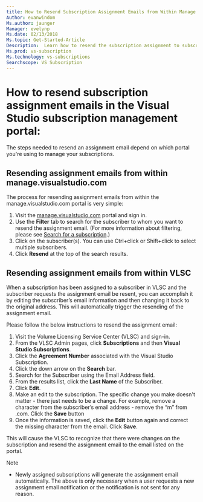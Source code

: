 ```yaml
---
title: How to Resend Subscription Assignment Emails from Within Manage.visualstudio.com or VLSC | Microsoft Docs
Author: evanwindom
Ms.author: jaunger
Manager: evelynp
Ms.date: 02/13/2018
Ms.topic: Get-Started-Article
Description:  Learn how to resend the subscription assignment to subscribers from manage.visualstudio.com or VLSC
Ms.prod: vs-subscription
Ms.technology: vs-subscriptions
Searchscope: VS Subscription
---
```


# How to resend subscription assignment emails in the Visual Studio subscription management portal:

The steps needed to resend an assignment email depend on which portal you're using to manage your subscriptions. 

## Resending assignment emails from within manage.visualstudio.com

The process for resending assignment emails from within the manage.visualstudio.com portal is very simple:

1. Visit the [manage.visualstudio.com](https://manage.visualstudio.com) portal and sign in. 
2. Use the **Filter** tab to search for the subscriber to whom you want to resend the assignment email. (For more information about filtering, please see [Search for a subscription](/visualstudio/subscriptions/search-license).)
3. Click on the subscriber(s).  You can use Ctrl+click or Shift+click to select multiple subscribers.
4. Click **Resend** at the top of the search results.  

## Resending assignment emails from within VLSC
When a subscription has been assigned to a subscriber in VLSC and the subscriber requests the assignment email be resent, you can accomplish it by editing the subscriber’s email information and then changing it back to the original address. This will automatically trigger the resending of the assignment email.

Please follow the below instructions to resend the assignment email:


1. Visit the Volume Licensing Service Center (VLSC) and sign-in.
2. From the VLSC Admin pages, click **Subscriptions** and then **Visual Studio Subscriptions**.
3. Click the **Agreement Number** associated with the Visual Studio Subscription.
4. Click the down arrow on the **Search** bar.  
5. Search for the Subscriber using the Email Address field.
6. From the results list, click the **Last Name** of the Subscriber.
7. Click **Edit**.
8. Make an edit to the subscription. The specific change you make doesn't matter - there just needs to be a change.  For example, remove a character from the subscriber’s email address - remove the “m” from .com. Click the **Save** button
9. Once the information is saved, click the **Edit** button again and correct the missing character from the email. Click **Save**.
   
This will cause the VLSC to recognize that there were changes on the subscription and resend the assignment email to the email listed on the portal. 

> [!NOTE]
> - Newly assigned subscriptions will generate the assignment email automatically. The above is only necessary when a user requests a new assignment email notification or the notification is not sent for any reason.
